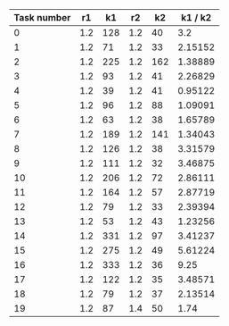 | Task number | r1 | k1 | r2 | k2 | k1 / k2 |
| ----------- | -- | -- | -- | -- | ------- |
| 0 | 1.2 | 128 | 1.2 | 40 | 3.2 |
| 1 | 1.2 | 71 | 1.2 | 33 | 2.15152 |
| 2 | 1.2 | 225 | 1.2 | 162 | 1.38889 |
| 3 | 1.2 | 93 | 1.2 | 41 | 2.26829 |
| 4 | 1.2 | 39 | 1.2 | 41 | 0.95122 |
| 5 | 1.2 | 96 | 1.2 | 88 | 1.09091 |
| 6 | 1.2 | 63 | 1.2 | 38 | 1.65789 |
| 7 | 1.2 | 189 | 1.2 | 141 | 1.34043 |
| 8 | 1.2 | 126 | 1.2 | 38 | 3.31579 |
| 9 | 1.2 | 111 | 1.2 | 32 | 3.46875 |
| 10 | 1.2 | 206 | 1.2 | 72 | 2.86111 |
| 11 | 1.2 | 164 | 1.2 | 57 | 2.87719 |
| 12 | 1.2 | 79 | 1.2 | 33 | 2.39394 |
| 13 | 1.2 | 53 | 1.2 | 43 | 1.23256 |
| 14 | 1.2 | 331 | 1.2 | 97 | 3.41237 |
| 15 | 1.2 | 275 | 1.2 | 49 | 5.61224 |
| 16 | 1.2 | 333 | 1.2 | 36 | 9.25 |
| 17 | 1.2 | 122 | 1.2 | 35 | 3.48571 |
| 18 | 1.2 | 79 | 1.2 | 37 | 2.13514 |
| 19 | 1.2 | 87 | 1.4 | 50 | 1.74 |
